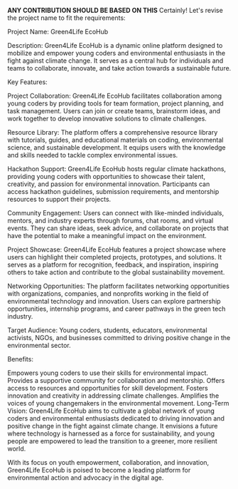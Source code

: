 **ANY CONTRIBUTION SHOULD BE BASED ON THIS**
Certainly! Let's revise the project name to fit the requirements:

Project Name: Green4Life EcoHub

Description: Green4Life EcoHub is a dynamic online platform designed to mobilize and empower young coders and environmental enthusiasts in the fight against climate change. It serves as a central hub for individuals and teams to collaborate, innovate, and take action towards a sustainable future.

Key Features:

Project Collaboration: Green4Life EcoHub facilitates collaboration among young coders by providing tools for team formation, project planning, and task management. Users can join or create teams, brainstorm ideas, and work together to develop innovative solutions to climate challenges.

Resource Library: The platform offers a comprehensive resource library with tutorials, guides, and educational materials on coding, environmental science, and sustainable development. It equips users with the knowledge and skills needed to tackle complex environmental issues.

Hackathon Support: Green4Life EcoHub hosts regular climate hackathons, providing young coders with opportunities to showcase their talent, creativity, and passion for environmental innovation. Participants can access hackathon guidelines, submission requirements, and mentorship resources to support their projects.

Community Engagement: Users can connect with like-minded individuals, mentors, and industry experts through forums, chat rooms, and virtual events. They can share ideas, seek advice, and collaborate on projects that have the potential to make a meaningful impact on the environment.

Project Showcase: Green4Life EcoHub features a project showcase where users can highlight their completed projects, prototypes, and solutions. It serves as a platform for recognition, feedback, and inspiration, inspiring others to take action and contribute to the global sustainability movement.

Networking Opportunities: The platform facilitates networking opportunities with organizations, companies, and nonprofits working in the field of environmental technology and innovation. Users can explore partnership opportunities, internship programs, and career pathways in the green tech industry.

Target Audience: Young coders, students, educators, environmental activists, NGOs, and businesses committed to driving positive change in the environmental sector.

Benefits:

Empowers young coders to use their skills for environmental impact.
Provides a supportive community for collaboration and mentorship.
Offers access to resources and opportunities for skill development.
Fosters innovation and creativity in addressing climate challenges.
Amplifies the voices of young changemakers in the environmental movement.
Long-Term Vision: Green4Life EcoHub aims to cultivate a global network of young coders and environmental enthusiasts dedicated to driving innovation and positive change in the fight against climate change. It envisions a future where technology is harnessed as a force for sustainability, and young people are empowered to lead the transition to a greener, more resilient world.

With its focus on youth empowerment, collaboration, and innovation, Green4Life EcoHub is poised to become a leading platform for environmental action and advocacy in the digital age.
